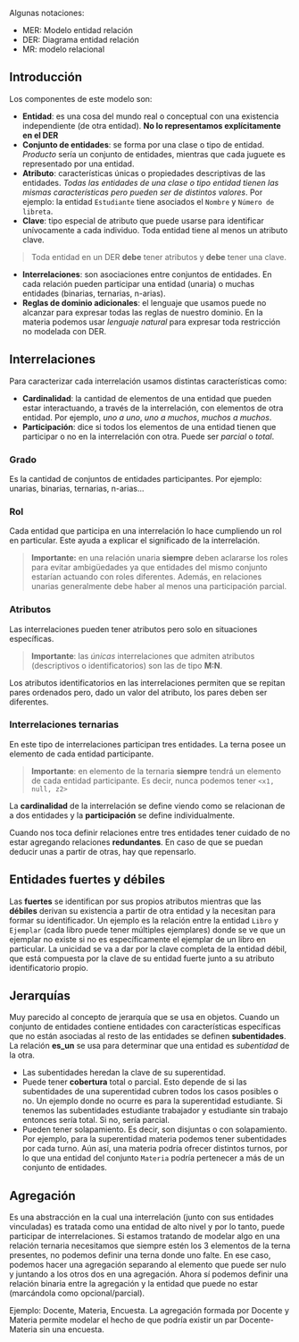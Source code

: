 Algunas notaciones:
- MER: Modelo entidad relación
- DER: Diagrama entidad relación
- MR: modelo relacional
## Introducción
Los componentes de este modelo son:
- **Entidad**: es una cosa del mundo real o conceptual con una existencia independiente (de otra entidad). **No lo representamos explícitamente en el DER**
- **Conjunto de entidades**: se forma por una clase o tipo de entidad. *Producto* sería un conjunto de entidades, mientras que cada juguete es representado por una entidad. 
- **Atributo**: características únicas  o propiedades descriptivas de las entidades. *Todas las entidades de una clase o tipo entidad tienen las mismas características pero pueden ser de distintos valores*. Por ejemplo: la entidad `Estudiante` tiene asociados el `Nombre` y `Número de libreta`.
- **Clave**: tipo especial de atributo que puede usarse para identificar unívocamente a cada individuo. Toda entidad tiene al menos un atributo clave.

> Toda entidad en un DER **debe** tener atributos y **debe** tener una clave.

- **Interrelaciones**: son asociaciones entre conjuntos de entidades. En cada relación pueden participar una entidad (unaria) o muchas entidades (binarias, ternarias, n-arias).
- **Reglas de dominio adicionales**: el lenguaje que usamos puede no alcanzar para expresar todas las reglas de nuestro dominio. En la materia podemos usar *lenguaje natural* para expresar toda restricción no modelada con DER.

## Interrelaciones
Para caracterizar cada interrelación usamos distintas características como:
- **Cardinalidad**: la cantidad de elementos de una entidad que pueden estar interactuando, a través de la interrelación, con elementos de otra entidad. Por ejemplo, *uno a uno*, *uno a muchos*, *muchos a muchos*.
- **Participación**: dice si todos los elementos de una entidad tienen que participar o no en la interrelación con otra. Puede ser *parcial* o *total*.

### Grado
Es la cantidad de conjuntos de entidades participantes. Por ejemplo: unarias, binarias, ternarias, n-arias...

### Rol
Cada entidad que participa en una interrelación lo hace cumpliendo un rol en particular. Este ayuda a explicar el significado de la interrelación. 

> **Importante:** en una relación unaria **siempre** deben aclararse los roles para evitar ambigüedades ya que entidades del mismo conjunto estarían actuando con roles diferentes. Además, en relaciones unarias generalmente debe haber al menos una participación parcial.

### Atributos
Las interrelaciones pueden tener atributos pero solo en situaciones específicas.

> **Importante**: las *únicas* interrelaciones que admiten atributos (descriptivos o identificatorios) son las de tipo **M:N**.

Los atributos identificatorios en las interrelaciones permiten que se repitan pares ordenados pero, dado un valor del atributo, los pares deben ser diferentes.

### Interrelaciones ternarias
En este tipo de interrelaciones participan tres entidades. La terna posee un elemento de cada entidad participante.

> **Importante**: en elemento de la ternaria **siempre** tendrá un elemento de cada entidad participante. Es decir, nunca podemos tener `<x1, null, z2>`

La **cardinalidad** de la interrelación se define viendo como se relacionan de a dos entidades y la **participación** se define individualmente.

Cuando nos toca definir relaciones entre tres entidades tener cuidado de no estar agregando relaciones **redundantes**. En caso de que se puedan deducir unas a partir de otras, hay que repensarlo.

## Entidades fuertes y débiles
Las **fuertes** se identifican por sus propios atributos mientras que las **débiles** derivan su existencia a partir de otra entidad y la necesitan para formar su identificador. 
Un ejemplo es la relación entre la entidad `Libro` y `Ejemplar` (cada libro puede tener múltiples ejemplares) donde se ve que un ejemplar no existe si no es específicamente el ejemplar de un libro en particular.
La unicidad se va a dar por la clave completa de la entidad débil, que está compuesta por la clave de su entidad fuerte junto a su atributo identificatorio propio.
## Jerarquías
Muy parecido al concepto de jerarquía que se usa en objetos. Cuando un conjunto de entidades contiene entidades con características específicas que no están asociadas al resto de las entidades se definen **subentidades**.
La relación **es_un** se usa para determinar que una entidad es *subentidad* de la otra.
- Las subentidades heredan la clave de su superentidad.
- Puede tener **cobertura** total o parcial. Esto depende de si las subentidades de una superentidad cubren todos los casos posibles o no. Un ejemplo donde no ocurre es para la superentidad estudiante. Si tenemos las subentidades estudiante trabajador y estudiante sin trabajo entonces sería total. Si no, sería parcial.
- Pueden tener solapamiento. Es decir, son disjuntas o con solapamiento. Por ejemplo, para la superentidad materia podemos tener subentidades por cada turno. Aún así, una materia podría ofrecer distintos turnos, por lo que una entidad del conjunto `Materia` podría pertenecer a más de un conjunto de entidades. 

## Agregación
Es una abstracción en la cual una interrelación (junto con sus entidades vinculadas) es tratada como una entidad de alto nivel y por lo tanto, puede participar de interrelaciones.
Si estamos tratando de modelar algo en una relación ternaria necesitamos que siempre estén los 3 elementos de la terna presentes, no podemos definir una terna donde uno falte. En ese caso, podemos hacer una agregación separando al elemento que puede ser nulo y juntando a los otros dos en una agregación.
Ahora sí podemos definir una relación binaria entre la agregación y la entidad que puede no estar (marcándola como opcional/parcial).

Ejemplo: Docente, Materia, Encuesta. La agregación formada por Docente y Materia permite modelar el hecho de que podría existir un par Docente-Materia sin una encuesta. 